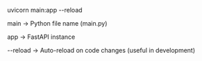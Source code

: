 uvicorn main:app --reload

main → Python file name (main.py)

app → FastAPI instance

--reload → Auto-reload on code changes (useful in development)